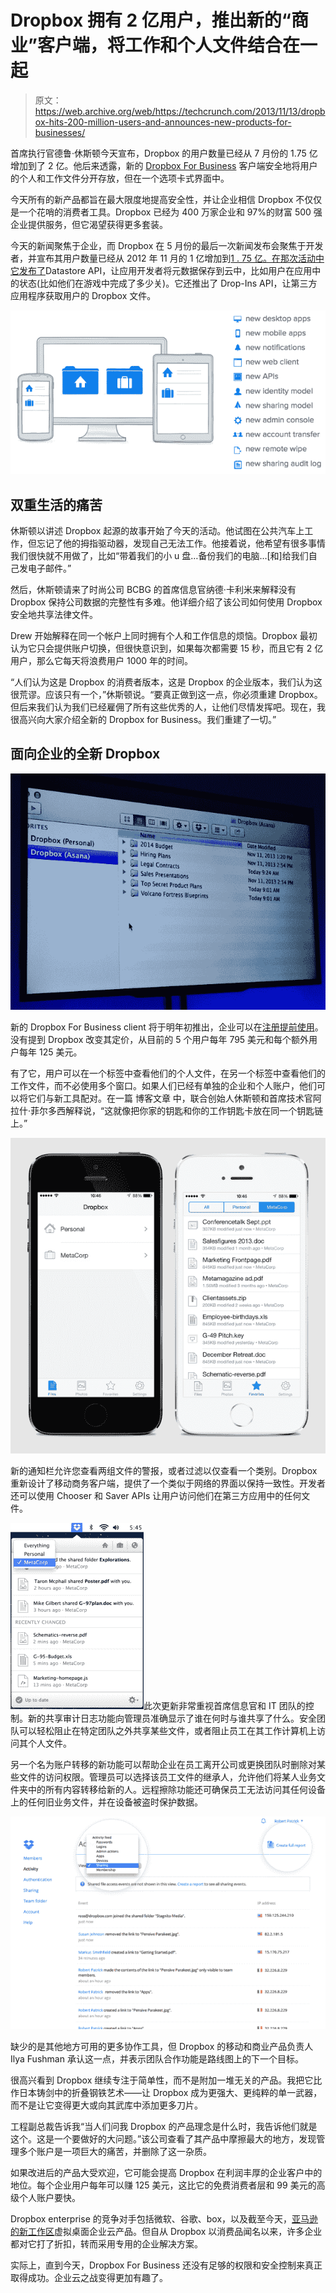 # Dropbox 拥有 2 亿用户，推出新的“商业”客户端，将工作和个人文件结合在一起

> 原文：<https://web.archive.org/web/https://techcrunch.com/2013/11/13/dropbox-hits-200-million-users-and-announces-new-products-for-businesses/>

首席执行官德鲁·休斯顿今天宣布，Dropbox 的用户数量已经从 7 月份的 1.75 亿增加到了 2 亿。他后来透露，新的 [Dropbox For Business](https://web.archive.org/web/20230326024753/https://www.dropboxatwork.com/2013/11/meet-the-all-new-dropbox-for-business/) 客户端安全地将用户的个人和工作文件分开存放，但在一个选项卡式界面中。

今天所有的新产品都旨在最大限度地提高安全性，并让企业相信 Dropbox 不仅仅是一个花哨的消费者工具。Dropbox 已经为 400 万家企业和 97%的财富 500 强企业提供服务，但它渴望获得更多套装。

今天的新闻聚焦于企业，而 Dropbox 在 5 月份的最后一次新闻发布会聚焦于开发者，并宣布其用户数量已经从 2012 年 11 月的 1 亿增加到[1 . 75 亿。在那次活动中](https://web.archive.org/web/20230326024753/https://techcrunch.com/2013/07/09/dropbox-dbx-conference/)[它发布了](https://web.archive.org/web/20230326024753/https://techcrunch.com/2013/07/09/dropbox-launches-datastore-api-and-drop-ins-to-sync-data-to-and-from-apps/)Datastore API，让应用开发者将元数据保存到云中，比如用户在应用中的状态(比如他们在游戏中完成了多少关)。它还推出了 Drop-Ins API，让第三方应用程序获取用户的 Dropbox 文件。

![Screen shot 2013-11-13 at 11.17.58 AM](img/5e366f3ce6eb079fb427e23bd0be8739.png)

## 双重生活的痛苦

休斯顿以讲述 Dropbox 起源的故事开始了今天的活动。他试图在公共汽车上工作，但忘记了他的拇指驱动器，发现自己无法工作。他接着说，他希望有很多事情我们很快就不用做了，比如“带着我们的小 u 盘…备份我们的电脑…[和]给我们自己发电子邮件。”

然后，休斯顿请来了时尚公司 BCBG 的首席信息官纳德·卡利米来解释没有 Dropbox 保持公司数据的完整性有多难。他详细介绍了该公司如何使用 Dropbox 安全地共享法律文件。

Drew 开始解释在同一个帐户上同时拥有个人和工作信息的烦恼。Dropbox 最初认为它只会提供账户切换，但很快意识到，如果每次都需要 15 秒，而且它有 2 亿用户，那么它每天将浪费用户 1000 年的时间。

“人们认为这是 Dropbox 的消费者版本，这是 Dropbox 的企业版本，我们认为这很荒谬。应该只有一个，”休斯顿说。“要真正做到这一点，你必须重建 Dropbox。但后来我们认为我们已经雇佣了所有这些优秀的人，让他们尽情发挥吧。现在，我很高兴向大家介绍全新的 Dropbox for Business。我们重建了一切。”

## 面向企业的全新 Dropbox

![photo (9)](img/58f8436c49de7d40a2d884162996ed54.png)

新的 Dropbox For Business client 将于明年初推出，企业可以在[注册提前使用](https://web.archive.org/web/20230326024753/https://www.dropbox.com/business/two-dropboxes)。没有提到 Dropbox 改变其定价，从目前的 5 个用户每年 795 美元和每个额外用户每年 125 美元。

有了它，用户可以在一个标签中查看他们的个人文件，在另一个标签中查看他们的工作文件，而不必使用多个窗口。如果人们已经有单独的企业和个人账户，他们可以将它们与新工具配对。在一篇 博客文章 中，联合创始人休斯顿和首席技术官阿拉什·菲尔多西解释说，“这就像把你家的钥匙和你的工作钥匙卡放在同一个钥匙链上。”

![Dropbox For Business Mobile](img/efe4fe93c97e5e93cfafa3f344c1736b.png)

新的通知栏允许您查看两组文件的警报，或者过滤以仅查看一个类别。Dropbox 重新设计了移动商务客户端，提供了一个类似于网络的界面以保持一致性。开发者还可以使用 Chooser 和 Saver APIs 让用户访问他们在第三方应用中的任何文件。

![Dropbox Notifications](img/2203fd35bd9aa33a954eb1130954c337.png)此次更新非常重视首席信息官和 IT 团队的控制。新的共享审计日志功能向管理员准确显示了谁在何时与谁共享了什么。安全团队可以轻松阻止在特定团队之外共享某些文件，或者阻止员工在其工作计算机上访问其个人文件。

另一个名为账户转移的新功能可以帮助企业在员工离开公司或更换团队时删除对某些文件的访问权限。管理员可以选择该员工文件的继承人，允许他们将某人业务文件夹中的所有内容转移给新的人。远程擦除功能还可确保员工无法访问其任何设备上的任何旧业务文件，并在设备被盗时保护数据。

![JHrPcI9tt3CCTGX4Q3c6tNs9Mf_ZL8SqxxwNLDp2-zQ](img/4ce8e2371594aba2832cdc9f884fd65d.png)

缺少的是其他地方可用的更多协作工具，但 Dropbox 的移动和商业产品负责人 Ilya Fushman 承认这一点，并表示团队合作功能是路线图上的下一个目标。

很高兴看到 Dropbox 继续专注于简单性，而不是附加一堆无关的产品。我把它比作日本铸剑中的折叠钢铁艺术——让 Dropbox 成为更强大、更纯粹的单一武器，而不是让它变得更大或向其武库中添加更多刀片。

工程副总裁告诉我“当人们问我 Dropbox 的产品理念是什么时，我告诉他们就是这个。这是一个要做好的大问题。”该公司查看了其产品中摩擦最大的地方，发现管理多个账户是一项巨大的痛苦，并删除了这一杂质。

如果改进后的产品大受欢迎，它可能会提高 Dropbox 在利润丰厚的企业客户中的地位。每个企业用户每年可以赚 125 美元，这比它的免费消费者层和 99 美元的高级个人账户要快。

Dropbox enterprise 的竞争对手包括微软、谷歌、box，以及截至今天，[亚马逊的新工作区](https://web.archive.org/web/20230326024753/https://techcrunch.com/2013/11/13/amazon-launches-workspaces-a-virtual-desktop-service-on-aws/)虚拟桌面企业云产品。但自从 Dropbox 以消费品闻名以来，许多企业都对它打了折扣，转而采用专用的企业解决方案。

实际上，直到今天，Dropbox For Business 还没有足够的权限和安全控制来真正取得成功。企业云之战变得更加有趣了。